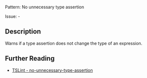 Pattern: No unnecessary type assertion

Issue: -

## Description

Warns if a type assertion does not change the type of an expression.

## Further Reading

* [TSLint - no-unnecessary-type-assertion](https://palantir.github.io/tslint/rules/no-unnecessary-type-assertion)